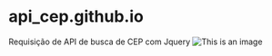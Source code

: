 # api_cep.github.io
Requisição de API de busca de CEP com Jquery
![This is an image](https://github.com/JessicaLyra/api_cep.github.io/blob/main/Tela%20de%20busca%20CEP.jpg)
